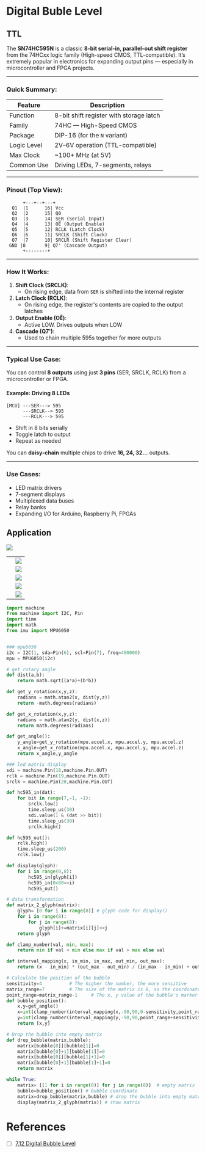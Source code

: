 # Digital Buble Level

## TTL

The **SN74HC595N** is a classic **8-bit serial-in, parallel-out shift register** from the 74HCxx logic family (High-speed CMOS, TTL-compatible). It’s extremely popular in electronics for expanding output pins — especially in microcontroller and FPGA projects.

---

### **Quick Summary:**

| Feature           | Description                          |
|------------------|--------------------------------------|
| Function          | 8-bit shift register with storage latch |
| Family            | 74HC — High-Speed CMOS               |
| Package           | DIP-16 (for the `N` variant)         |
| Logic Level       | 2V–6V operation (TTL-compatible)     |
| Max Clock         | ~100+ MHz (at 5V)                    |
| Common Use        | Driving LEDs, 7-segments, relays    |

---

### **Pinout (Top View):**

```
      +---+--+---+
  Q1  |1      16| Vcc
  Q2  |2      15| Q0
  Q3  |3      14| SER (Serial Input)
  Q4  |4      13| OE̅ (Output Enable)
  Q5  |5      12| RCLK (Latch Clock)
  Q6  |6      11| SRCLK (Shift Clock)
  Q7  |7      10| SRCLR̅ (Shift Register Clear)
 GND |8       9| Q7' (Cascade Output)
      +--------+
```

---

### **How It Works:**

1. **Shift Clock (SRCLK)**:
   - On rising edge, data from `SER` is shifted into the internal register
2. **Latch Clock (RCLK)**:
   - On rising edge, the register's contents are copied to the output latches
3. **Output Enable (OE̅)**:
   - Active LOW. Drives outputs when LOW
4. **Cascade (Q7')**:
   - Used to chain multiple 595s together for more outputs

---

### **Typical Use Case:**

You can control **8 outputs** using just **3 pins** (SER, SRCLK, RCLK) from a microcontroller or FPGA.

#### Example: Driving 8 LEDs
```plaintext
[MCU] ---SER---> 595
      ---SRCLK--> 595
      ---RCLK---> 595
```
- Shift in 8 bits serially
- Toggle latch to output
- Repeat as needed

You can **daisy-chain** multiple chips to drive **16, 24, 32...** outputs.

---

### **Use Cases:**
- LED matrix drivers
- 7-segment displays
- Multiplexed data buses
- Relay banks
- Expanding I/O for Arduino, Raspberry Pi, FPGAs

## Application

<img src=images/IMG_0555.png width='' height='' > </img>

|||
|-|-|
| | <img src=images/Scope_X-Backward.png width='' height='' > </img> |
| | <img src=images/Scope_X-Center.png width='' height='' > </img> |
| | <img src=images/Scope_X-Forward.png width='' height='' > </img> |
| | <img src=images/Scope_Y-Backward.png width='' height='' > </img> |
| | <img src=images/Scope_Y-Forward.png width='' height='' > </img> |

```python
import machine
from machine import I2C, Pin
import time
import math
from imu import MPU6050


### mpu6050
i2c = I2C(1, sda=Pin(6), scl=Pin(7), freq=400000)
mpu = MPU6050(i2c)

# get rotary angle
def dist(a,b):
    return math.sqrt((a*a)+(b*b))

def get_y_rotation(x,y,z):
    radians = math.atan2(x, dist(y,z))
    return -math.degrees(radians)

def get_x_rotation(x,y,z):
    radians = math.atan2(y, dist(x,z))
    return math.degrees(radians)

def get_angle():
    y_angle=get_y_rotation(mpu.accel.x, mpu.accel.y, mpu.accel.z)
    x_angle=get_x_rotation(mpu.accel.x, mpu.accel.y, mpu.accel.z)
    return x_angle,y_angle

### led matrix display
sdi = machine.Pin(18,machine.Pin.OUT)
rclk = machine.Pin(19,machine.Pin.OUT)
srclk = machine.Pin(20,machine.Pin.OUT)

def hc595_in(dat):
    for bit in range(7,-1, -1):
        srclk.low()
        time.sleep_us(30)
        sdi.value(1 & (dat >> bit))
        time.sleep_us(30)
        srclk.high()

def hc595_out():
    rclk.high()
    time.sleep_us(200)
    rclk.low()

def display(glyph):
    for i in range(0,8):
        hc595_in(glyph[i])
        hc595_in(0x80>>i)
        hc595_out()

# data transformation
def matrix_2_glyph(matrix):
    glyph= [0 for i in range(8)] # glyph code for display()
    for i in range(8):
        for j in range(8):
            glyph[i]+=matrix[i][j]<<j
    return glyph

def clamp_number(val, min, max):
    return min if val < min else max if val > max else val

def interval_mapping(x, in_min, in_max, out_min, out_max):
    return (x - in_min) * (out_max - out_min) / (in_max - in_min) + out_min

# Calculate the position of the bubble
sensitivity=4          # The higher the number, the more sensitive
matrix_range=7         # The size of the matrix is 8, so the coordinate range is 0~7
point_range=matrix_range-1     # The x, y value of the bubble's marker point (upper left point) should be between 0-6
def bubble_position():
    x,y=get_angle()
    x=int(clamp_number(interval_mapping(x,-90,90,0-sensitivity,point_range+sensitivity),0,point_range))
    y=int(clamp_number(interval_mapping(y,-90,90,point_range+sensitivity,0-sensitivity),0,point_range))
    return [x,y]

# Drop the bubble into empty matrix
def drop_bubble(matrix,bubble):
    matrix[bubble[0]][bubble[1]]=0
    matrix[bubble[0]+1][bubble[1]]=0
    matrix[bubble[0]][bubble[1]+1]=0
    matrix[bubble[0]+1][bubble[1]+1]=0
    return matrix

while True:
    matrix= [[1 for i in range(8)] for j in range(8)]  # empty matrix
    bubble=bubble_position() # bubble coordinate
    matrix=drop_bubble(matrix,bubble) # drop the bubble into empty matrix
    display(matrix_2_glyph(matrix)) # show matrix
```

# References

- [ ] [7.12 Digital Bubble Level](https://docs.sunfounder.com/projects/euler-kit/en/latest/pyproject/py_digital_bubble_level.html)

